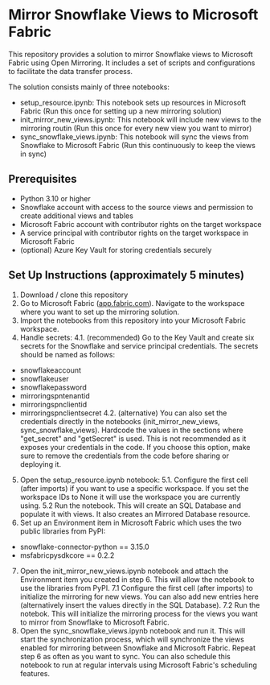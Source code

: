 # Mirror Snowflake Views to Microsoft Fabric

This repository provides a solution to mirror Snowflake views to Microsoft Fabric using Open Mirroring. It includes a set of scripts and configurations to facilitate the data transfer process.

The solution consists mainly of three notebooks:
- setup_resource.ipynb: This notebook sets up resources in Microsoft Fabric (Run this once for setting up a new mirroring solution)
- init_mirror_new_views.ipynb: This notebook will include new views to the mirroring routin (Run this once for every new view you want to mirror)
- sync_snowflake_views.ipynb: This notebook will sync the views from Snowflake to Microsoft Fabric (Run this continuously to keep the views in sync)



## Prerequisites

- Python 3.10 or higher
- Snowflake account with access to the source views and permission to create additional views and tables
- Microsoft Fabric account with contributor rights on the target workspace
- A service principal with contributor rights on the target workspace in Microsoft Fabric
- (optional) Azure Key Vault for storing credentials securely

## Set Up Instructions (approximately 5 minutes)

1. Download / clone this repository
2. Go to Microsoft Fabric ([app.fabric.com](https://app.fabric.microsoft.com/)). Navigate to the workspace where you want to set up the mirroring solution.
3. Import the notebooks from this repository into your Microsoft Fabric workspace.
4. Handle secrets:
4.1. (recommended) Go to the Key Vault and create six secrets for the Snowflake and service principal credentials. The secrets should be named as follows:
- snowflakeaccount
- snowflakeuser
- snowflakepassword
- mirroringspntenantid
- mirroringspnclientid
- mirroringspnclientsecret
4.2. (alternative) You can also set the credentials directly in the notebooks (init_mirror_new_views, sync_snowflake_views). Hardcode the values in the sections where "get_secret" and "getSecret" is used. This is not recommended as it exposes your credentials in the code. If you choose this option, make sure to remove the credentials from the code before sharing or deploying it.
5. Open the setup_resource.ipynb notebook:
5.1. Configure the first cell (after imports) if you want to use a specific workspace. If you set the workspace IDs to None it will use the workspace you are currently using.
5.2 Run the notebook. This will create an SQL Database and populate it with views. It also creates an Mirrored Database resource.
6. Set up an Environment item in Microsoft Fabric which uses the two public libraries from PyPI:
- snowflake-connector-python == 3.15.0
- msfabricpysdkcore ==  0.2.2
7. Open the init_mirror_new_views.ipynb notebook and attach the Environment item you created in step 6. This will allow the notebook to use the libraries from PyPI.
7.1 Configure the first cell (after imports) to initialize the mirroring for new views. You can also add new entries here (alternatively insert the values directly in the SQL Database).
7.2 Run the notebok. This will initialize the mirroring process for the views you want to mirror from Snowflake to Microsoft Fabric.
8. Open the sync_snowflake_views.ipynb notebook and run it. This will start the synchronization process, which will synchronize the views enabled for mirroring between Snowflake and Microsoft Fabric.
Repeat step 6 as often as you want to sync. You can also schedule this notebook to run at regular intervals using Microsoft Fabric's scheduling features.
